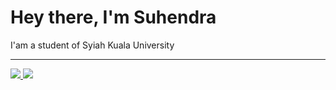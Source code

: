 # Hey there, I'm Suhendra

I'am a student of Syiah Kuala University

<hr>

<a href="https://github.com/anuraghazra/github-readme-stats">
  <img
    src="https://github-readme-stats.vercel.app/api/top-langs/?username=Amar-Suhendra&theme=github_dark&show_icons=true&border_radius=10&layout=compact"
  />
</a>

<a href="https://github.com/anuraghazra/github-readme-stats">
  <img
    src="https://github-readme-stats.vercel.app/api?username=Amar-Suhendra&theme=github_dark&show_icons=true&border_radius=10&hide=issues"
  />
</a>